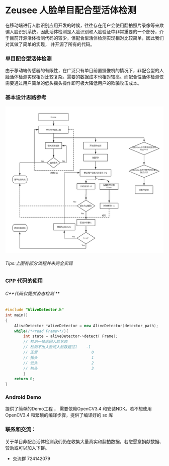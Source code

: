  # Zeusee 人脸单目配合型活体检测 

在移动端进行人脸识别应用开发的时候，往往存在用户会使用翻拍照片录像等来欺骗人脸识别系统，因此活体检测是人脸识别和人脸验证中非常重要的一个部分，介于目前开源活体检测代码的较少，但配合型活体检测实现相对比较简单，因此我们对其做了简单的实现， 并开源了所有的代码。

### 单目配合型活体检测 

由于移动端传感器的有限性，在广泛只有单目前置摄像机的情况下，非配合型的人脸活体检测实现相对比较复杂。需要的数据成本也相对较高。而配合性活体检测仅需要通过用户简单的低头摇头操作即可极大降低用户的欺骗攻击成本。

### 基本设计思路参考

![173E22129766229FF647619667D0176E](temp-images/173E22129766229FF647619667D0176E.png)

###### Tips:上图有部分流程并未完全实现

### CPP 代码的使用

###### C++代码仅提供姿态检测 **

```c++
#include "AliveDetector.h"
int main()
{
    AliveDetector *aliveDetector = new AliveDetector(detector_path);
    while(/*<read Frame>*/){
        int state = aliveDetector->detect( Frame);
        // 检测一帧返回人脸状态
        // 检测不出人脸或人脸数超过1    -1
        // 正常                        0
        // 摇头 						 1
        // 低头                        2
        // 抬头                        3
        }
    return 0;
}
```
### Android Demo

提供了简单的Demo工程 ， 需要依赖OpenCV3.4 和安装NDK。若不想使用OpenCV3.4 和繁琐的编译步骤，提供了编译好的 so 库

### 联系和交流：

关于单目非配合活体检测我们仍在收集大量真实和翻拍数据，若您愿意捐献数据、赞助或可以加入下群。

+ 交流群 724142079
